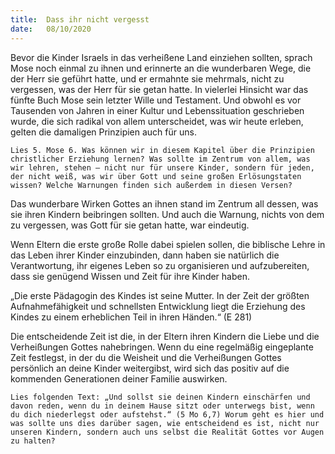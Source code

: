 ```yaml
---
title:  Dass ihr nicht vergesst
date:   08/10/2020
---
```


Bevor die Kinder Israels in das verheißene Land einziehen sollten, sprach Mose noch einmal zu ihnen und erinnerte an die wunderbaren Wege, die der Herr sie geführt hatte, und er ermahnte sie mehrmals, nicht zu vergessen, was der Herr für sie getan hatte. In vielerlei Hinsicht war das fünfte Buch Mose sein letzter Wille und Testament. Und obwohl es vor Tausenden von Jahren in einer Kultur und Lebenssituation geschrieben wurde, die sich radikal von allem unterscheidet, was wir heute erleben, gelten die damaligen Prinzipien auch für uns.

`Lies 5. Mose 6. Was können wir in diesem Kapitel über die Prinzipien christlicher Erziehung lernen? Was sollte im Zentrum von allem, was wir lehren, stehen – nicht nur für unsere Kinder, sondern für jeden, der nicht weiß, was wir über Gott und seine großen Erlösungstaten wissen? Welche Warnungen finden sich außerdem in diesen Versen?`

Das wunderbare Wirken Gottes an ihnen stand im Zentrum all dessen, was sie ihren Kindern beibringen sollten. Und auch die Warnung, nichts von dem zu vergessen, was Gott für sie getan hatte, war eindeutig.

Wenn Eltern die erste große Rolle dabei spielen sollen, die biblische Lehre in das Leben ihrer Kinder einzubinden, dann haben sie natürlich die Verantwortung, ihr eigenes Leben so zu organisieren und aufzubereiten, dass sie genügend Wissen und Zeit für ihre Kinder haben.

„Die erste Pädagogin des Kindes ist seine Mutter. In der Zeit der größten Aufnahmefähigkeit und schnellsten Entwicklung liegt die Erziehung des Kindes zu einem erheblichen Teil in ihren Händen.“ (E 281)

Die entscheidende Zeit ist die, in der Eltern ihren Kindern die Liebe und die Verheißungen Gottes nahebringen. Wenn du eine regelmäßig eingeplante Zeit festlegst, in der du die Weisheit und die Verheißungen Gottes persönlich an deine Kinder weitergibst, wird sich das positiv auf die kommenden Generationen deiner Familie auswirken.

`Lies folgenden Text: „Und sollst sie deinen Kindern einschärfen und davon reden, wenn du in deinem Hause sitzt oder unterwegs bist, wenn du dich niederlegst oder aufstehst.“ (5 Mo 6,7) Worum geht es hier und was sollte uns dies darüber sagen, wie entscheidend es ist, nicht nur unseren Kindern, sondern auch uns selbst die Realität Gottes vor Augen zu halten?`